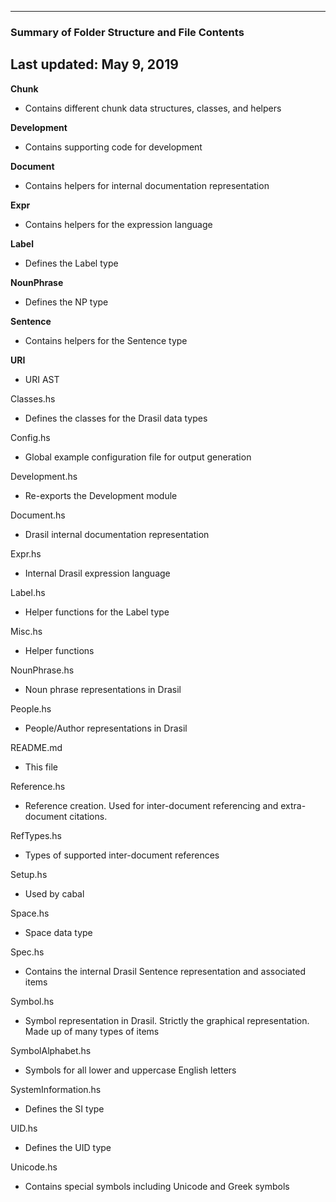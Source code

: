 --------------------------------------------------
### Summary of Folder Structure and File Contents
Last updated: May 9, 2019
--------------------------------------------------

**Chunk**
  - Contains different chunk data structures, classes, and helpers

**Development**
  - Contains supporting code for development

**Document**
  - Contains helpers for internal documentation representation

**Expr**
  - Contains helpers for the expression language

**Label**
  - Defines the Label type

**NounPhrase**
  - Defines the NP type

**Sentence**
  - Contains helpers for the Sentence type

**URI**
  - URI AST

Classes.hs
  - Defines the classes for the Drasil data types

Config.hs
  - Global example configuration file for output generation

Development.hs
  - Re-exports the Development module

Document.hs
  - Drasil internal documentation representation

Expr.hs
  - Internal Drasil expression language

Label.hs
  - Helper functions for the Label type

Misc.hs
  - Helper functions

NounPhrase.hs
  - Noun phrase representations in Drasil

People.hs
  - People/Author representations in Drasil

README.md
  - This file

Reference.hs
  - Reference creation. Used for inter-document referencing and extra-document
  citations.

RefTypes.hs
  - Types of supported inter-document references

Setup.hs
  - Used by cabal

Space.hs
  - Space data type

Spec.hs
  - Contains the internal Drasil Sentence representation and associated items

Symbol.hs
  - Symbol representation in Drasil. Strictly the graphical representation.
  Made up of many types of items

SymbolAlphabet.hs
  - Symbols for all lower and uppercase English letters

SystemInformation.hs
  - Defines the SI type

UID.hs
  - Defines the UID type

Unicode.hs
  - Contains special symbols including Unicode and Greek symbols